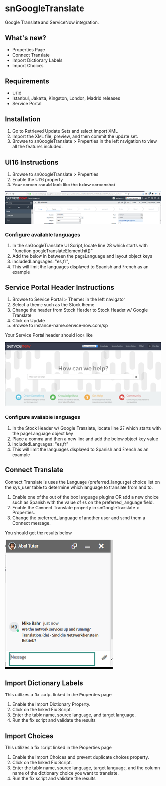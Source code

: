 # snGoogleTranslate

Google Translate and ServiceNow integration.

## What's new?

- Properties Page
- Connect Translate
- Import Dictionary Labels
- Import Choices

## Requirements

- UI16
- Istanbul, Jakarta, Kingston, London, Madrid releases
- Service Portal

## Installation

1. Go to Retrieved Update Sets and select Import XML
2. Import the XML file, preview, and then commit the update set.
3. Browse to snGoogleTranslate > Properties in the left navigation to view all the features included.

## UI16 Instructions

1. Browse to snGoogleTranslate > Properties
1. Enable the UI16 property
1. Your screen should look like the below screenshot

![Screenshot](./screenshots/screenshot.png)

### Configure available languages

1. In the snGoogleTranslate UI Script, locate line 28 which starts with "function googleTranslateElementInit()"
2. Add the below in between the pageLanguage and layout object keys
3. includedLanguages: "es,fr",
4. This will limit the languages displayed to Spanish and French as an example

## Service Portal Header Instructions

1. Browse to Service Portal > Themes in the left navigator
2. Select a theme such as the Stock theme
3. Change the header from Stock Header to Stock Header w/ Google Translate
4. Click on Update
5. Browse to instance-name.service-now.com/sp

Your Service Portal header should look like

![SP-Screenshot](./screenshots/sp-screenshot.png)

### Configure available languages

1. In the Stock Header w/ Google Translate, locate line 27 which starts with the pageLanguage object key
2. Place a comma and then a new line and add the below object key value
3. includedLanguages: "es,fr"
4. This will limit the languages displayed to Spanish and French as an example

## Connect Translate

Connect Translate is uses the Language (preferred_language) choice list on the sys_user table to determine which language to translate from and to.

1. Enable one of the out of the box language plugins OR add a new choice such as Spanish with the value of es on the preferred_language field.
2. Enable the Connect Translate property in snGoogleTranslate > Properties.
3. Change the preferred_language of another user and send them a Connect message.

You should get the results below

![Connect-Translate](./screenshots/connect-translate.png)

## Import Dictionary Labels

This utilizes a fix script linked in the Properties page

1. Enable the Import Dictionary Property.
2. Click on the linked Fix Script.
3. Enter the table name, source language, and target language.
4. Run the fix script and validate the results

## Import Choices

This utilizes a fix script linked in the Properties page

1. Enable the Import Choices and prevent duplicate choices property.
2. Click on the linked Fix Script.
3. Enter the table name, source language, target language, and the column name of the dictionary choice you want to translate.
4. Run the fix script and validate the results
